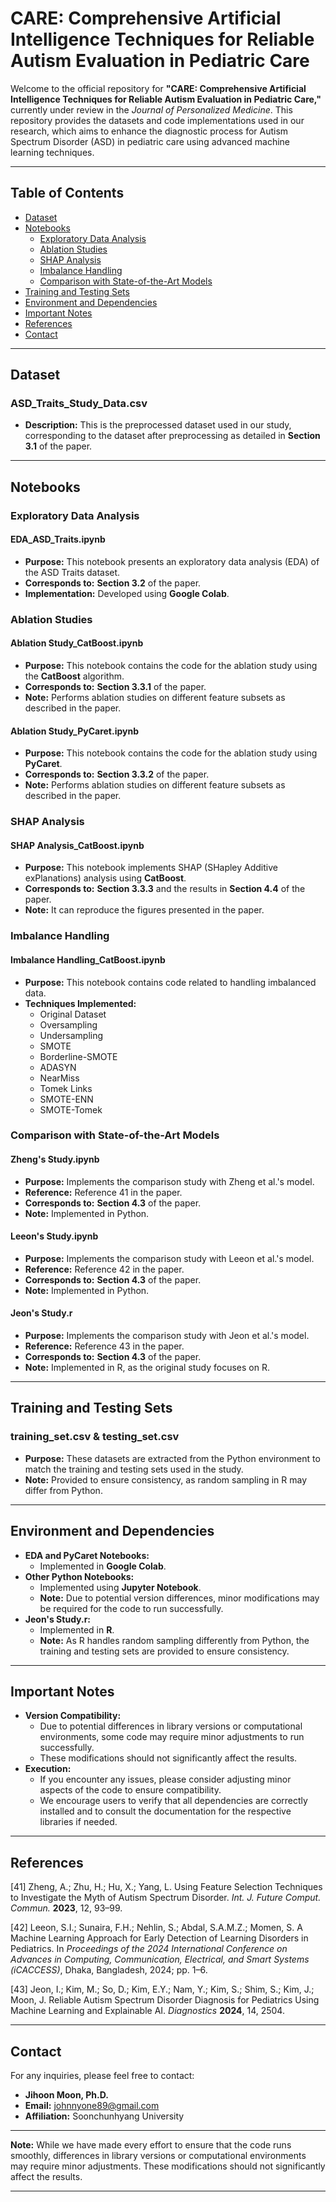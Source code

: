 # CARE: Comprehensive Artificial Intelligence Techniques for Reliable Autism Evaluation in Pediatric Care

Welcome to the official repository for **"CARE: Comprehensive Artificial Intelligence Techniques for Reliable Autism Evaluation in Pediatric Care,"** currently under review in the *Journal of Personalized Medicine*. This repository provides the datasets and code implementations used in our research, which aims to enhance the diagnostic process for Autism Spectrum Disorder (ASD) in pediatric care using advanced machine learning techniques.

---

## Table of Contents

- [Dataset](#dataset)
- [Notebooks](#notebooks)
  - [Exploratory Data Analysis](#exploratory-data-analysis)
  - [Ablation Studies](#ablation-studies)
  - [SHAP Analysis](#shap-analysis)
  - [Imbalance Handling](#imbalance-handling)
  - [Comparison with State-of-the-Art Models](#comparison-with-state-of-the-art-models)
- [Training and Testing Sets](#training-and-testing-sets)
- [Environment and Dependencies](#environment-and-dependencies)
- [Important Notes](#important-notes)
- [References](#references)
- [Contact](#contact)

---

## Dataset

### ASD_Traits_Study_Data.csv

- **Description:** This is the preprocessed dataset used in our study, corresponding to the dataset after preprocessing as detailed in **Section 3.1** of the paper.

---

## Notebooks

### Exploratory Data Analysis

#### EDA_ASD_Traits.ipynb

- **Purpose:** This notebook presents an exploratory data analysis (EDA) of the ASD Traits dataset.
- **Corresponds to:** **Section 3.2** of the paper.
- **Implementation:** Developed using **Google Colab**.

### Ablation Studies

#### Ablation Study_CatBoost.ipynb

- **Purpose:** This notebook contains the code for the ablation study using the **CatBoost** algorithm.
- **Corresponds to:** **Section 3.3.1** of the paper.
- **Note:** Performs ablation studies on different feature subsets as described in the paper.

#### Ablation Study_PyCaret.ipynb

- **Purpose:** This notebook contains the code for the ablation study using **PyCaret**.
- **Corresponds to:** **Section 3.3.2** of the paper.
- **Note:** Performs ablation studies on different feature subsets as described in the paper.

### SHAP Analysis

#### SHAP Analysis_CatBoost.ipynb

- **Purpose:** This notebook implements SHAP (SHapley Additive exPlanations) analysis using **CatBoost**.
- **Corresponds to:** **Section 3.3.3** and the results in **Section 4.4** of the paper.
- **Note:** It can reproduce the figures presented in the paper.

### Imbalance Handling

#### Imbalance Handling_CatBoost.ipynb

- **Purpose:** This notebook contains code related to handling imbalanced data.
- **Techniques Implemented:**
  - Original Dataset
  - Oversampling
  - Undersampling
  - SMOTE
  - Borderline-SMOTE
  - ADASYN
  - NearMiss
  - Tomek Links
  - SMOTE-ENN
  - SMOTE-Tomek

### Comparison with State-of-the-Art Models

#### Zheng's Study.ipynb

- **Purpose:** Implements the comparison study with Zheng et al.'s model.
- **Reference:** Reference 41 in the paper.
- **Corresponds to:** **Section 4.3** of the paper.
- **Note:** Implemented in Python.

#### Leeon's Study.ipynb

- **Purpose:** Implements the comparison study with Leeon et al.'s model.
- **Reference:** Reference 42 in the paper.
- **Corresponds to:** **Section 4.3** of the paper.
- **Note:** Implemented in Python.

#### Jeon's Study.r

- **Purpose:** Implements the comparison study with Jeon et al.'s model.
- **Reference:** Reference 43 in the paper.
- **Corresponds to:** **Section 4.3** of the paper.
- **Note:** Implemented in R, as the original study focuses on R.

---

## Training and Testing Sets

### training_set.csv & testing_set.csv

- **Purpose:** These datasets are extracted from the Python environment to match the training and testing sets used in the study.
- **Note:** Provided to ensure consistency, as random sampling in R may differ from Python.

---

## Environment and Dependencies

- **EDA and PyCaret Notebooks:**
  - Implemented in **Google Colab**.
- **Other Python Notebooks:**
  - Implemented using **Jupyter Notebook**.
  - **Note:** Due to potential version differences, minor modifications may be required for the code to run successfully.
- **Jeon's Study.r:**
  - Implemented in **R**.
  - **Note:** As R handles random sampling differently from Python, the training and testing sets are provided to ensure consistency.

---

## Important Notes

- **Version Compatibility:**
  - Due to potential differences in library versions or computational environments, some code may require minor adjustments to run successfully.
  - These modifications should not significantly affect the results.
- **Execution:**
  - If you encounter any issues, please consider adjusting minor aspects of the code to ensure compatibility.
  - We encourage users to verify that all dependencies are correctly installed and to consult the documentation for the respective libraries if needed.

---

## References

[41] Zheng, A.; Zhu, H.; Hu, X.; Yang, L. Using Feature Selection Techniques to Investigate the Myth of Autism Spectrum Disorder. *Int. J. Future Comput. Commun.* **2023**, 12, 93–99.

[42] Leeon, S.I.; Sunaira, F.H.; Nehlin, S.; Abdal, S.A.M.Z.; Momen, S. A Machine Learning Approach for Early Detection of Learning Disorders in Pediatrics. In *Proceedings of the 2024 International Conference on Advances in Computing, Communication, Electrical, and Smart Systems (iCACCESS)*, Dhaka, Bangladesh, 2024; pp. 1–6.

[43] Jeon, I.; Kim, M.; So, D.; Kim, E.Y.; Nam, Y.; Kim, S.; Shim, S.; Kim, J.; Moon, J. Reliable Autism Spectrum Disorder Diagnosis for Pediatrics Using Machine Learning and Explainable AI. *Diagnostics* **2024**, 14, 2504.

---

## Contact

For any inquiries, please feel free to contact:

- **Jihoon Moon, Ph.D.**
- **Email:** johnnyone89@gmail.com
- **Affiliation:** Soonchunhyang University

---

**Note:** While we have made every effort to ensure that the code runs smoothly, differences in library versions or computational environments may require minor adjustments. These modifications should not significantly affect the results.

---
